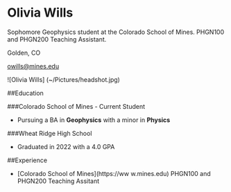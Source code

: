# Olivia Wills

Sophomore Geophysics student at the Colorado School of Mines. PHGN100 and PHGN200 Teaching Assistant.

Golden, CO

owills@mines.edu

![Olivia Wills] (~/Pictures/headshot.jpg)

##Education

###Colorado School of Mines - Current Student

- Pursuing a BA in **Geophysics** with a minor in **Physics**

###Wheat Ridge High School 

- Graduated in 2022 with a 4.0 GPA

##Experience

- [Colorado School of Mines](https://ww
w.mines.edu) PHGN100 and PHGN200 Teaching Assitant

